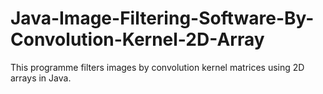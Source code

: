 # Java-Image-Filtering-Software-By-Convolution-Kernel-2D-Array
This programme filters images by convolution kernel matrices using 2D arrays in Java.
